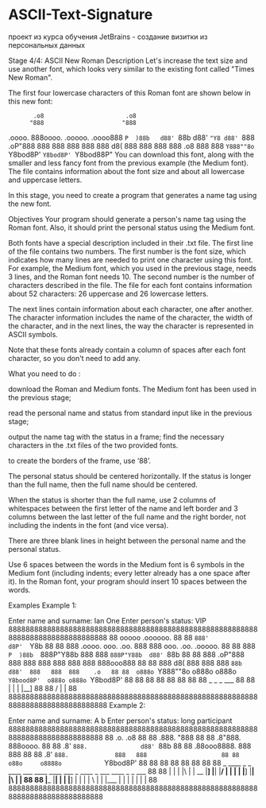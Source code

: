 # ASCII-Text-Signature
проект из курса обучения JetBrains - создание визитки из персональных данных

Stage 4/4: ASCII New Roman
Description
Let's increase the text size and use another font, which looks very similar to the existing font called "Times New Roman".

The first four lowercase characters of this Roman font are shown below in this new font:

           .o8                       .o8
          "888                      "888
 .oooo.    888oooo.   .ooooo.   .oooo888
`P  )88b   d88' `88b d88' `"Y8 d88' `888
 .oP"888   888   888 888       888   888
d8(  888   888   888 888   .o8 888   888
`Y888""8o  `Y8bod8P' `Y8bod8P' `Y8bod88P"
You can download this font, along with the smaller and less fancy font from the previous example (the Medium font). The file contains information about the font size and about all lowercase and uppercase letters.

In this stage, you need to create a program that generates a name tag using the new font.

Objectives
Your program should generate a person's name tag using the Roman font. Also, it should print the personal status using the Medium font.

Both fonts have a special description included in their .txt file. The first line of the file contains two numbers. The first number is the font size, which indicates how many lines are needed to print one character using this font. For example, the Medium font, which you used in the previous stage, needs 3 lines, and the Roman font needs 10. The second number is the number of characters described in the file. The file for each font contains information about 52 characters: 26 uppercase and 26 lowercase letters.

The next lines contain information about each character, one after another. The character information includes the name of the character, the width of the character, and in the next lines, the way the character is represented in ASCII symbols.

Note that these fonts already contain a column of spaces after each font character, so you don't need to add any.

What you need to do :

download the Roman and Medium fonts. The Medium font has been used in the previous stage;

read the personal name and status from standard input like in the previous stage;

output the name tag with the status in a frame; find the necessary characters in the .txt files of the two provided fonts.

to create the borders of the frame, use ‘88’.

The personal status should be centered horizontally. If the status is longer than the full name, then the full name should be centered.

When the status is shorter than the full name, use 2 columns of whitespaces between the first letter of the name and left border and 3 columns between the last letter of the full name and the right border, not including the indents in the font (and vice versa).

There are three blank lines in height between the personal name and the personal status.

Use 6 spaces between the words in the Medium font is 6 symbols in the Medium font (including indents; every letter already has a one space after it). In the Roman font, your program should insert 10 spaces between the words.

Examples
Example 1:

Enter name and surname: Ian One
Enter person's status: VIP
888888888888888888888888888888888888888888888888888888888888888888888888888888888
88  ooooo                                   .oooooo.                           88
88  `888'                                  d8P'  `Y8b                          88
88   888   .oooo.   ooo. .oo.             888      888 ooo. .oo.    .ooooo.    88
88   888  `P  )88b  `888P"Y88b            888      888 `888P"Y88b  d88' `88b   88
88   888   .oP"888   888   888            888      888  888   888  888ooo888   88
88   888  d8(  888   888   888            `88b    d88'  888   888  888    .o   88
88  o888o `Y888""8o o888o o888o            `Y8bood8P'  o888o o888o `Y8bod8P'   88
88                                                                             88
88                                                                             88
88                                                                             88
88                                _  _ _ ___                                   88
88                                |  | | |__]                                  88
88                                 \/  | |                                     88
888888888888888888888888888888888888888888888888888888888888888888888888888888888
Example 2:

Enter name and surname: A b
Enter person's status: long participant
88888888888888888888888888888888888888888888888888888888888888888888888888888888
88                         .o.                  .o8                           88
88                        .888.                "888                           88
88                       .8"888.                888oooo.                      88
88                      .8' `888.               d88' `88b                     88
88                     .88ooo8888.              888   888                     88
88                    .8'     `888.             888   888                     88
88                   o88o     o8888o            `Y8bod8P'                     88
88                                                                            88
88                                                                            88
88                                                                            88
88  _    ____ _  _ ____      ___  ____ ____ ___ _ ____ _ ___  ____ _  _ ___   88
88  |    |  | |\ | | __      |__] |__| |__/  |  | |    | |__] |__| |\ |  |    88
88  |___ |__| | \| |__]      |    |  | |  \  |  | |___ | |    |  | | \|  |    88
88888888888888888888888888888888888888888888888888888888888888888888888888888888
